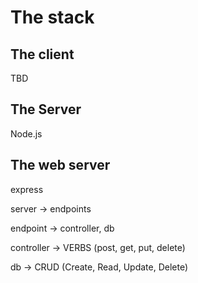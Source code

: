 # The stack
## The client
TBD

## The Server
Node.js

## The web server
express

server -> endpoints

endpoint -> controller, db

controller -> VERBS (post, get, put, delete)

db -> CRUD (Create, Read, Update, Delete)